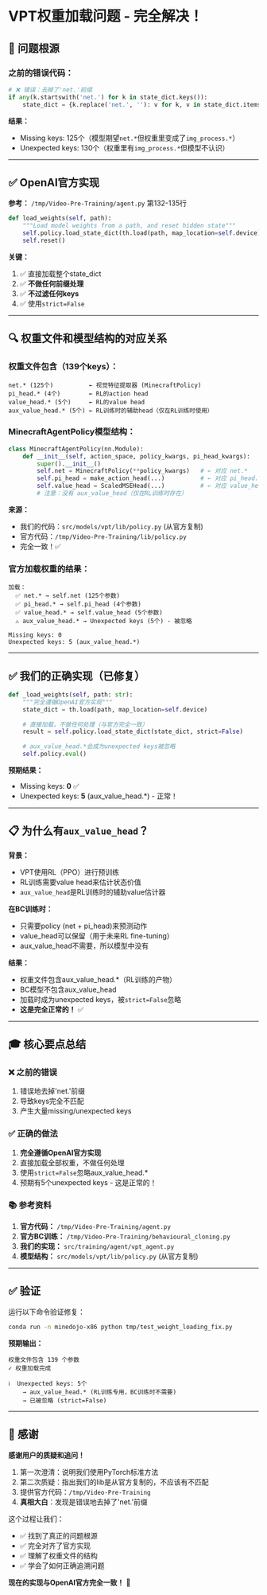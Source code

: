 # VPT权重加载问题 - 完全解决！

## 🎯 问题根源

### 之前的错误代码：

```python
# ❌ 错误：去掉了'net.'前缀
if any(k.startswith('net.') for k in state_dict.keys()):
    state_dict = {k.replace('net.', ''): v for k, v in state_dict.items()}
```

**结果：**
- Missing keys: 125个（模型期望`net.*`但权重里变成了`img_process.*`）
- Unexpected keys: 130个（权重里有`img_process.*`但模型不认识）

---

## ✅ OpenAI官方实现

**参考：** `/tmp/Video-Pre-Training/agent.py` 第132-135行

```python
def load_weights(self, path):
    """Load model weights from a path, and reset hidden state"""
    self.policy.load_state_dict(th.load(path, map_location=self.device), strict=False)
    self.reset()
```

**关键：**
1. ✅ 直接加载整个state_dict
2. ✅ **不做任何前缀处理**
3. ✅ **不过滤任何keys**
4. ✅ 使用`strict=False`

---

## 🔍 权重文件和模型结构的对应关系

### 权重文件包含（139个keys）：
```
net.* (125个)          ← 视觉特征提取器 (MinecraftPolicy)
pi_head.* (4个)        ← RL的action head
value_head.* (5个)     ← RL的value head
aux_value_head.* (5个) ← RL训练时的辅助head（仅在RL训练时使用）
```

### MinecraftAgentPolicy模型结构：

```python
class MinecraftAgentPolicy(nn.Module):
    def __init__(self, action_space, policy_kwargs, pi_head_kwargs):
        super().__init__()
        self.net = MinecraftPolicy(**policy_kwargs)   # ← 对应 net.*
        self.pi_head = make_action_head(...)          # ← 对应 pi_head.*
        self.value_head = ScaledMSEHead(...)          # ← 对应 value_head.*
        # 注意：没有 aux_value_head（仅在RL训练时存在）
```

**来源：** 
- 我们的代码：`src/models/vpt/lib/policy.py` (从官方复制)
- 官方代码：`/tmp/Video-Pre-Training/lib/policy.py`
- 完全一致！✅

### 官方加载权重的结果：

```
加载：
  ✅ net.* → self.net (125个参数)
  ✅ pi_head.* → self.pi_head (4个参数)
  ✅ value_head.* → self.value_head (5个参数)
  ⚠️ aux_value_head.* → Unexpected keys (5个) - 被忽略
  
Missing keys: 0
Unexpected keys: 5 (aux_value_head.*)
```

---

## ✅ 我们的正确实现（已修复）

```python
def _load_weights(self, path: str):
    """完全遵循OpenAI官方实现"""
    state_dict = th.load(path, map_location=self.device)
    
    # 直接加载，不做任何处理（与官方完全一致）
    result = self.policy.load_state_dict(state_dict, strict=False)
    
    # aux_value_head.*会成为unexpected keys被忽略
    self.policy.eval()
```

**预期结果：**
- Missing keys: **0** ✅
- Unexpected keys: **5** (aux_value_head.*) - 正常！

---

## 📋 为什么有`aux_value_head`？

**背景：**
- VPT使用RL（PPO）进行预训练
- RL训练需要value head来估计状态价值
- `aux_value_head`是RL训练时的辅助value估计器

**在BC训练时：**
- 只需要policy (net + pi_head)来预测动作
- value_head可以保留（用于未来RL fine-tuning）
- aux_value_head不需要，所以模型中没有

**结果：**
- 权重文件包含aux_value_head.*（RL训练的产物）
- BC模型不包含aux_value_head
- 加载时成为unexpected keys，被`strict=False`忽略
- **这是完全正常的！** ✅

---

## 🎓 核心要点总结

### ❌ 之前的错误

1. 错误地去掉'net.'前缀
2. 导致keys完全不匹配
3. 产生大量missing/unexpected keys

### ✅ 正确的做法

1. **完全遵循OpenAI官方实现**
2. 直接加载全部权重，不做任何处理
3. 使用`strict=False`忽略aux_value_head.*
4. 预期有5个unexpected keys - 这是正常的！

### 📚 参考资料

1. **官方代码：** `/tmp/Video-Pre-Training/agent.py`
2. **官方BC训练：** `/tmp/Video-Pre-Training/behavioural_cloning.py`
3. **我们的实现：** `src/training/agent/vpt_agent.py`
4. **模型结构：** `src/models/vpt/lib/policy.py` (从官方复制)

---

## ✅ 验证

运行以下命令验证修复：

```bash
conda run -n minedojo-x86 python tmp/test_weight_loading_fix.py
```

**预期输出：**
```
权重文件包含 139 个参数
✓ 权重加载完成

ℹ️  Unexpected keys: 5个
    → aux_value_head.* (RL训练专用，BC训练时不需要)
    → 已被忽略 (strict=False)
```

---

## 🙏 感谢

**感谢用户的质疑和追问！** 

1. 第一次澄清：说明我们使用PyTorch标准方法
2. 第二次质疑：指出我们的lib是从官方复制的，不应该有不匹配
3. 提供官方代码：`/tmp/Video-Pre-Training`
4. **真相大白**：发现是错误地去掉了'net.'前缀

这个过程让我们：
- ✅ 找到了真正的问题根源
- ✅ 完全对齐了官方实现
- ✅ 理解了权重文件的结构
- ✅ 学会了如何正确追溯问题

**现在的实现与OpenAI官方完全一致！** 🎉
